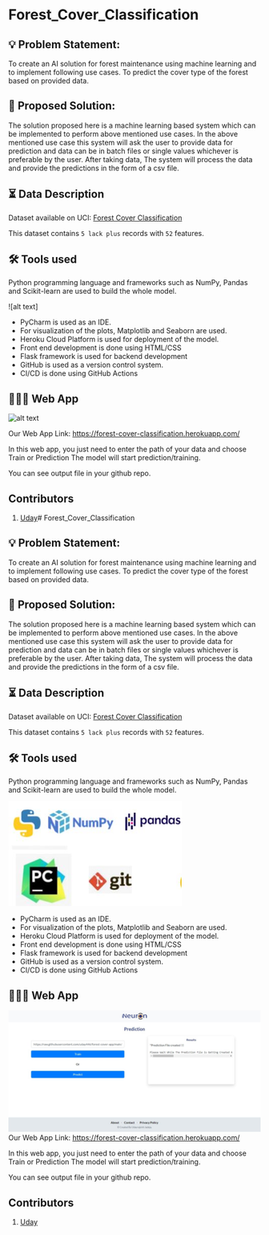# Forest_Cover_Classification

## 💡 Problem Statement:

To create an AI solution for forest maintenance using machine learning and to implement following use cases. 
To predict the cover type of the forest based on provided data. 

## 📝 Proposed Solution:

The solution proposed here is a machine learning based system which can be implemented to perform above mentioned use cases. In the above mentioned use case this system will ask the user to provide data for prediction and data can be in batch files or single values whichever is preferable by the user. After taking data, The system will process the data and provide the predictions in the form of a csv file. 

## ⏳ Data Description

Dataset available on UCI: [Forest Cover Classification](https://www.kaggle.com/c/forest-cover-type-prediction/data)

This dataset contains `5 lack plus` records with `52` features.

## 🛠 Tools used

Python programming language and frameworks such as NumPy, Pandas and Scikit-learn are used to build the whole model.

![alt text]
- PyCharm is used as an IDE.
- For visualization of the plots, Matplotlib and Seaborn are used.
- Heroku Cloud Platform is used for deployment of the model.
- Front end development is done using HTML/CSS
- Flask framework is used for backend development
- GitHub is used as a version control system.
- CI/CD is done using GitHub Actions

## 👨🏻‍💻 Web App

![alt text]()

Our Web App Link: https://forest-cover-classification.herokuapp.com/

In this web app, you just need to enter the path of your data and choose Train or Prediction The model will start prediction/training.

You can see output file in your github repo.

## Contributors

1. [Uday]()# Forest_Cover_Classification

## 💡 Problem Statement:

To create an AI solution for forest maintenance using machine learning and to implement following use cases. 
To predict the cover type of the forest based on provided data. 

## 📝 Proposed Solution:

The solution proposed here is a machine learning based system which can be implemented to perform above mentioned use cases. In the above mentioned use case this system will ask the user to provide data for prediction and data can be in batch files or single values whichever is preferable by the user. After taking data, The system will process the data and provide the predictions in the form of a csv file. 

## ⏳ Data Description

Dataset available on UCI: [Forest Cover Classification](https://www.kaggle.com/c/forest-cover-type-prediction/data)

This dataset contains `5 lack plus` records with `52` features.

## 🛠 Tools used

Python programming language and frameworks such as NumPy, Pandas and Scikit-learn are used to build the whole model.

![alt text](https://github.com/uday446/uday446/blob/main/github.JPG)
- PyCharm is used as an IDE.
- For visualization of the plots, Matplotlib and Seaborn are used.
- Heroku Cloud Platform is used for deployment of the model.
- Front end development is done using HTML/CSS
- Flask framework is used for backend development
- GitHub is used as a version control system.
- CI/CD is done using GitHub Actions

## 👨🏻‍💻 Web App

![alt text](https://github.com/uday446/uday446/blob/main/Web%20capture_9-11-2021_202651_forest-cover-classification.herokuapp.com.jpeg)
Our Web App Link: https://forest-cover-classification.herokuapp.com/

In this web app, you just need to enter the path of your data and choose Train or Prediction The model will start prediction/training.

You can see output file in your github repo.

## Contributors

1. [Uday]()
